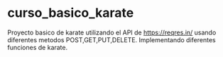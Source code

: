 # curso_basico_karate

Proyecto basico de karate utilizando el API de https://reqres.in/ usando diferentes metodos POST,GET,PUT,DELETE. Implementando diferentes funciones de karate.